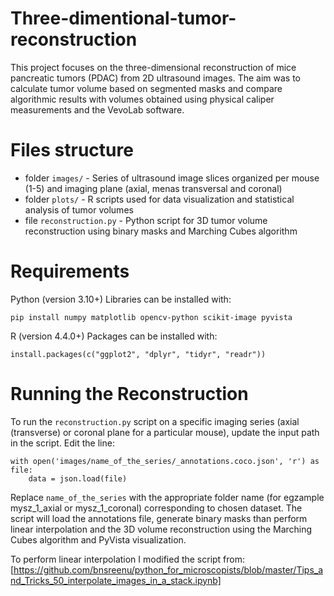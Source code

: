 # Three-dimentional-tumor-reconstruction

This project focuses on the three-dimensional reconstruction of mice pancreatic tumors (PDAC) from 2D ultrasound images.
The aim was to calculate tumor volume based on segmented masks and compare algorithmic results with volumes obtained using physical caliper measurements and the VevoLab software.

# Files structure
- folder `images/` - Series of ultrasound image slices organized per mouse (1-5) and imaging plane (axial, menas transversal and coronal)
- folder `plots/` - R scripts used for data visualization and statistical analysis of tumor volumes
- file `reconstruction.py` - Python script for 3D tumor volume reconstruction using binary masks and Marching Cubes algorithm

# Requirements

Python (version 3.10+)
Libraries can be installed with:
```
pip install numpy matplotlib opencv-python scikit-image pyvista
```
R (version 4.4.0+)
Packages can be installed with:
```
install.packages(c("ggplot2", "dplyr", "tidyr", "readr"))
```

# Running the Reconstruction
To run the `reconstruction.py` script on a specific imaging series (axial (transverse) or coronal plane for a particular mouse), update the input path in the script. Edit the line:
```
with open('images/name_of_the_series/_annotations.coco.json', 'r') as file:
    data = json.load(file)
```
Replace `name_of_the_series` with the appropriate folder name (for egzample mysz_1_axial or mysz_1_coronal) corresponding to chosen dataset.
The script will load the annotations file, generate binary masks than perform linear interpolation and the 3D volume reconstruction using the Marching Cubes algorithm and PyVista visualization.

To perform linear interpolation I modified the script from: [https://github.com/bnsreenu/python_for_microscopists/blob/master/Tips_and_Tricks_50_interpolate_images_in_a_stack.ipynb]



